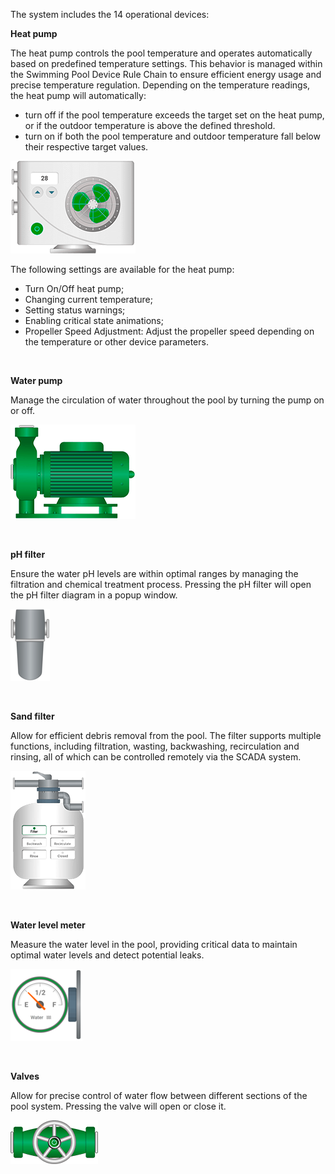 The system includes the 14 operational devices:

**Heat pump**

The heat pump controls the pool temperature and operates automatically based on predefined temperature settings. This behavior is managed within the Swimming Pool Device Rule Chain to ensure efficient energy usage and precise temperature regulation. Depending on the temperature readings, the heat pump will automatically:
* turn off if the pool temperature exceeds the target set on the heat pump, or if the outdoor temperature is above the defined threshold.
* turn on if both the pool temperature and outdoor temperature fall below their respective target values.

![image](/images/solutions/swimming_pool_scada_system/scada-devices/heat-pump.png)

The following settings are available for the heat pump:

- Turn On/Off heat pump;
- Changing current temperature;
- Setting status warnings;
- Enabling critical state animations;
- Propeller Speed Adjustment: Adjust the propeller speed depending on the temperature or other device parameters.

<br>

**Water pump**

Manage the circulation of water throughout the pool by turning the pump on or off.

![image](/images/solutions/swimming_pool_scada_system/scada-devices/water-pump.png)

<br>

**pH filter**

Ensure the water pH levels are within optimal ranges by managing the filtration and chemical treatment process. Pressing the pH filter will open the pH filter diagram in a popup window.

![image](/images/solutions/swimming_pool_scada_system/scada-devices/ph-filter.png)

<br>

**Sand filter**

Allow for efficient debris removal from the pool. The filter supports multiple functions, including filtration, wasting, backwashing, recirculation and rinsing, all of which can be controlled remotely via the SCADA system.

![image](/images/solutions/swimming_pool_scada_system/scada-devices/sand-filter.png)

<br>

**Water level meter**

Measure the water level in the pool, providing critical data to maintain optimal water levels and detect potential leaks.

![image](/images/solutions/swimming_pool_scada_system/scada-devices/water-level-meter.png)

<br>

**Valves**

Allow for precise control of water flow between different sections of the pool system. Pressing the valve will open or close it.

![image](/images/solutions/swimming_pool_scada_system/scada-devices/valve.png)